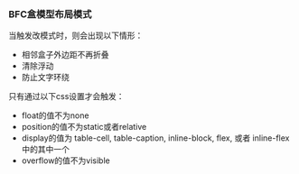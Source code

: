 ### BFC盒模型布局模式

当触发改模式时，则会出现以下情形：

  * 相邻盒子外边距不再折叠
  * 清除浮动
  * 防止文字环绕

只有通过以下css设置才会触发：

  * float的值不为none
  * position的值不为static或者relative
  * display的值为 table-cell, table-caption, inline-block, flex, 或者 inline-flex中的其中一个
  * overflow的值不为visible

